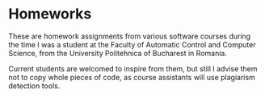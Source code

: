 # Homeworks

These are homework assignments from various software
courses during the time I was a student at the
Faculty of Automatic Control and Computer Science,
from the University Politehnica of Bucharest in Romania.

Current students are welcomed to inspire from them,
but still I advise them not to copy whole pieces of code,
as course assistants will use plagiarism detection tools.
